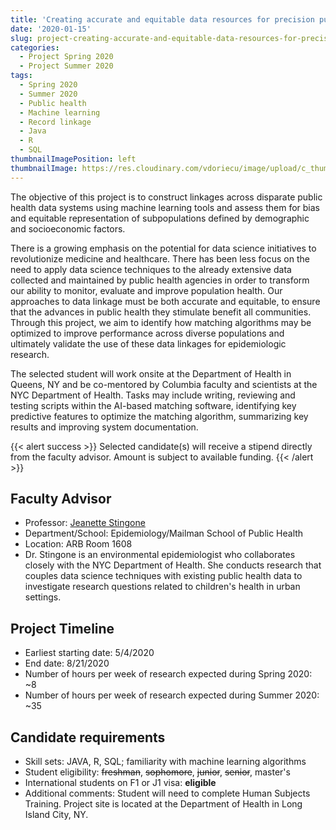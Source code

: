 ```yaml
---
title: 'Creating accurate and equitable data resources for precision public health using machine learning tools'
date: '2020-01-15'
slug: project-creating-accurate-and-equitable-data-resources-for-precision-public-health-using-machine-learning-tools
categories:
  - Project Spring 2020
  - Project Summer 2020
tags:
  - Spring 2020
  - Summer 2020
  - Public health
  - Machine learning
  - Record linkage
  - Java
  - R
  - SQL
thumbnailImagePosition: left
thumbnailImage: https://res.cloudinary.com/vdoriecu/image/upload/c_thumb,g_center,w_200/v1579386989/public_health_fowbfr.png
---
```

The objective of this project is to construct linkages across disparate public health data systems using machine learning tools and assess them for bias and equitable representation of subpopulations defined by demographic and socioeconomic factors.

<!--more-->

There is a growing emphasis on the potential for data science initiatives to revolutionize medicine and healthcare. There has been less focus on the need to apply data science techniques to the already extensive data collected and maintained by public health agencies in order to transform our ability to monitor, evaluate and improve population health. Our approaches to data linkage must be both accurate and equitable, to ensure that the advances in public health they stimulate benefit all communities. Through this project, we aim to identify how matching algorithms may be optimized to improve performance across diverse populations and ultimately validate the use of these data linkages for epidemiologic research. 

The selected student will work onsite at the Department of Health in Queens, NY and be co-mentored by Columbia faculty and scientists at the NYC Department of Health. Tasks may include writing, reviewing and testing scripts within the AI-based matching software, identifying key predictive features to optimize the matching algorithm, summarizing key results and improving system documentation.

{{< alert success >}}
Selected candidate(s) will receive a stipend directly from the faculty advisor. Amount is subject to available funding.
{{< /alert >}}

## Faculty Advisor
+ Professor: [Jeanette Stingone](https://www.mailman.columbia.edu/people/our-faculty/js5406)
+ Department/School: Epidemiology/Mailman School of Public Health
+ Location: ARB Room 1608
+ Dr. Stingone is an environmental epidemiologist who collaborates closely with the NYC Department of Health. She conducts research that couples data science techniques with existing public health data to investigate research questions related to children's health in urban settings.

## Project Timeline
+ Earliest starting date: 5/4/2020
+ End date: 8/21/2020
+ Number of hours per week of research expected during Spring 2020: ~8
+ Number of hours per week of research expected during Summer 2020: ~35

## Candidate requirements
+ Skill sets: JAVA, R, SQL; familiarity with machine learning algorithms
+ Student eligibility: ~~freshman~~, ~~sophomore~~, ~~junior~~, ~~senior~~, master's
+ International students on F1 or J1 visa: **eligible**
+ Additional comments: Student will need to complete Human Subjects Training. Project site is located at the Department of Health in Long Island City, NY.

